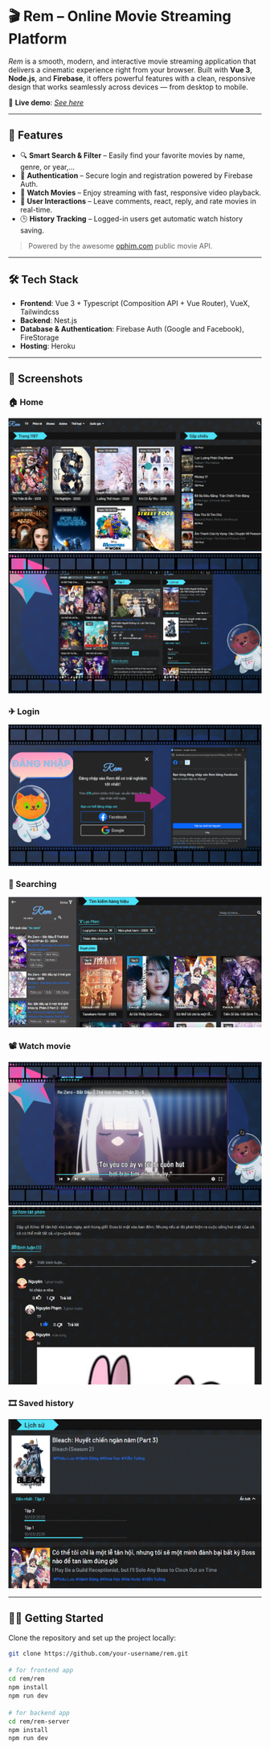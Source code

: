 # 🎬 Rem – Online Movie Streaming Platform

_Rem_ is a smooth, modern, and interactive movie streaming application that delivers a cinematic experience right from your browser. Built with **Vue 3**, **Node.js**, and **Firebase**, it offers powerful features with a clean, responsive design that works seamlessly across devices — from desktop to mobile.

🔗 **Live demo**: [_See here_](https://remlove.herokuapp.com/)

---

## 🚀 Features

- 🔍 **Smart Search & Filter** – Easily find your favorite movies by name, genre, or year,...
- 🔐 **Authentication** – Secure login and registration powered by Firebase Auth.
- 🎥 **Watch Movies** – Enjoy streaming with fast, responsive video playback.
- 💬 **User Interactions** – Leave comments, react, reply, and rate movies in real-time.
- 🕒 **History Tracking** – Logged-in users get automatic watch history saving.

> Powered by the awesome [ophim.com](https://ophim.com) public movie API.

---

## 🛠️ Tech Stack

- **Frontend**: Vue 3 + Typescript (Composition API + Vue Router), VueX, Tailwindcss
- **Backend**: Nest.js
- **Database & Authentication**: Firebase Auth (Google and Facebook), FireStorage
- **Hosting**: Heroku

---

## 📸 Screenshots

### 🏠 Home

![Home](/screenshots/homepage.png)
![responsive](/screenshots/responsive.png)

### ✈ Login

![login](/screenshots/login.png)

### 🔎 Searching

![searching](/screenshots/searching.png)

### 📽 Watch movie

![watch](/screenshots/watch.png)
![comment](/screenshots/comment.png)

### 🎞 Saved history

![history](/screenshots/history.png)

---

## 🧑‍💻 Getting Started

Clone the repository and set up the project locally:

```bash
git clone https://github.com/your-username/rem.git

# for frontend app
cd rem/rem
npm install
npm run dev

# for backend app
cd rem/rem-server
npm install
npm run dev
```
